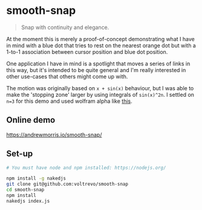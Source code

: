 # smooth-snap
> Snap with continuity and elegance.

At the moment this is merely a proof-of-concept demonstrating what I have in mind with a blue dot that tries to rest on the nearest orange dot but with a 1-to-1 association between cursor position and blue dot position.

One application I have in mind is a spotlight that moves a series of links in this way, but it's intended to be quite general and I'm really interested in other use-cases that others might come up with.

The motion was originally based on `x + sin(x)` behaviour, but I was able to make the 'stopping zone' larger by using integrals of `sin(x)^2n`. I settled on `n=3` for this demo and used wolfram alpha like [this](http://www.wolframalpha.com/input/?i=integrate+sin%28x%29%5E6).

## Online demo

https://andrewmorris.io/smooth-snap/

## Set-up

``` sh
# You must have node and npm installed: https://nodejs.org/

npm install -g nakedjs
git clone git@github.com:voltrevo/smooth-snap
cd smooth-snap
npm install
nakedjs index.js
```
